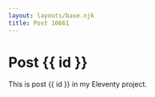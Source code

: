 ```yaml
---
layout: layouts/base.njk
title: Post 10661
---
```


# Post {{ id }}

This is post {{ id }} in my Eleventy project.
